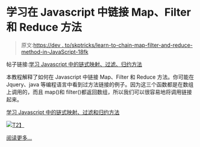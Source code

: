 # 学习在 Javascript 中链接 Map、Filter 和 Reduce 方法

> 原文:[https://dev . to/skptricks/learn-to-chain-map-filter-and-reduce-method-in-JavaScript-18fk](https://dev.to/skptricks/learn-to-chain-map-filter-and-reduce-method-in-javascript-18fk)

帖子链接:[学习 Javascript 中的链式映射、过滤、归约方法](https://www.skptricks.com/2018/11/learn-to-chain-map-filter-and-reduce-in-javascript.html)

本教程解释了如何在 Javascript 中链接 Map、Filter 和 Reduce 方法。你可能在 Jquery、java 等编程语言中看到过方法链接的例子。因为这三个函数都是在数组上调用的，而且 map()和 filter()都返回数组，所以我们可以很容易地将调用链接起来。

[学习 Javascript 中的链式映射、过滤和归约方法](https://www.skptricks.com/2018/11/learn-to-chain-map-filter-and-reduce-in-javascript.html)

[![](../Images/08148872640f8b811dbd19427d52930d.png)T2】](https://res.cloudinary.com/practicaldev/image/fetch/s--GhxvCRKv--/c_limit%2Cf_auto%2Cfl_progressive%2Cq_auto%2Cw_880/https://1.bp.blogspot.com/-m098Uxk6aD8/W_GmkXCPQ5I/AAAAAAAACKA/QSET9tdeHcQXRiEEMCP4h5JnpMvOjBt9ACLcBGAs/s400/chain.png)

[阅读更多...](https://www.skptricks.com/2018/11/learn-to-chain-map-filter-and-reduce-in-javascript.html)